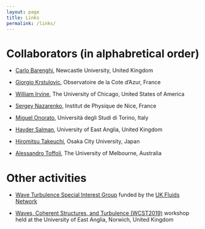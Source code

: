 ```yaml
---
layout: page
title: Links
permalink: /links/
---
```


# Collaborators (in alphabretical order) 
- [Carlo Barenghi](http://www.mas.ncl.ac.uk/~ncfb/), Newcastle University, United Kingdom

- [Giorgio Krstulovic](https://gkrstulovic.gitlab.io), Observatoire de la Cote d’Azur, France

- [William Irvine](http://jfi.uchicago.edu/~william/), The University of Chicago, United States of America

- [Sergey Nazarenko](http://inphyni.cnrs.fr/webpages/sergey-nazarenko), Institut de Physique de Nice, France

- [Miguel Onorato](http://personalpages.to.infn.it/~onorato/), Università degli Studi di Torino, Italy

- [Hayder Salman](http://www.uea.ac.uk/~aqd09yhu/), University of East Anglia, United Kingdom

- [Hiromitsu Takeuchi](http://hiromitsu-takeuchi.appspot.com/), Osaka City University, Japan

- [Alessandro Toffoli](https://findanexpert.unimelb.edu.au/display/person771507), The University of Melbourne, Australia

# Other activities
- [Wave Turbulence Special Interest Group](https://www.jasonlaurie.com/sig/) funded by the [UK Fluids Network](https://fluids.ac.uk)

- [Waves, Coherent Structures, and Turbulence (WCST2019)](https://davideproment.github.io/WCST2019/) workshop held at the University of East Anglia, Norwich, United Kingdom


